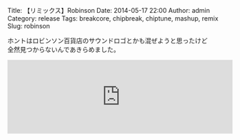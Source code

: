 Title: 【リミックス】Robinson
Date: 2014-05-17 22:00
Author: admin
Category: release
Tags: breakcore, chipbreak, chiptune, mashup, remix
Slug: robinson

ホントはロビンソン百貨店のサウンドロゴとかも混ぜようと思ったけど  
全然見つからないんであきらめました。

<iframe width="100%" height="166" scrolling="no" frameborder="no" src="https://w.soundcloud.com/player/?url=https%3A//api.soundcloud.com/tracks/149951755&amp;color=ff5500&amp;auto_play=false&amp;hide_related=false&amp;show_artwork=true"></iframe>
